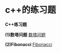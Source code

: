 # c++的练习题
**C++练习题**

**(1)数塔问题**
[数塔问题](https://github.com/alatzr/C-Practice/blob/main/%E6%95%B0%E5%A1%94%E9%97%AE%E9%A2%98.cpp)

**(2)Fibonacci**
[Fibonacci](https://github.com/alatzr/C-Practice/blob/main/fibonacci.cpp)
